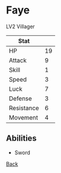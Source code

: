 # Faye

LV2 Villager

| Stat       | <!-- --> |
| ---------- | -------- |
| HP         | 19       |
| Attack     | 9        |
| Skill      | 1        |
| Speed      | 3        |
| Luck       | 7        |
| Defense    | 3        |
| Resistance | 6        |
| Movement   | 4        |

## Abilities

- Sword

[Back](README.md)
